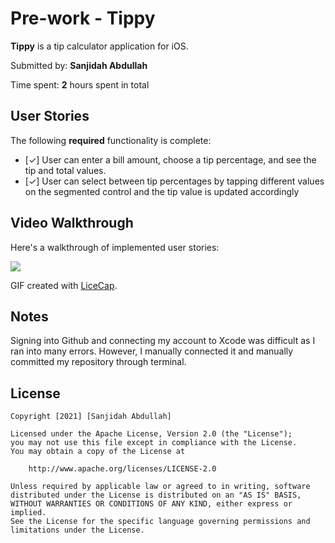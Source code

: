 # Pre-work - Tippy 

**Tippy** is a tip calculator application for iOS.

Submitted by: **Sanjidah Abdullah**

Time spent: **2** hours spent in total

## User Stories

The following **required** functionality is complete:

* [✓] User can enter a bill amount, choose a tip percentage, and see the tip and total values.
* [✓] User can select between tip percentages by tapping different values on the segmented control and the tip value is updated accordingly

## Video Walkthrough

Here's a walkthrough of implemented user stories:

![](https://i.imgur.com/rekVgFX.gif)


GIF created with [LiceCap](http://www.cockos.com/licecap/).

## Notes

Signing into Github and connecting my account to Xcode was difficult as I ran into many errors. However, I manually connected it and manually committed my repository through terminal. 

## License

    Copyright [2021] [Sanjidah Abdullah]

    Licensed under the Apache License, Version 2.0 (the "License");
    you may not use this file except in compliance with the License.
    You may obtain a copy of the License at

        http://www.apache.org/licenses/LICENSE-2.0

    Unless required by applicable law or agreed to in writing, software
    distributed under the License is distributed on an "AS IS" BASIS,
    WITHOUT WARRANTIES OR CONDITIONS OF ANY KIND, either express or implied.
    See the License for the specific language governing permissions and
    limitations under the License.
